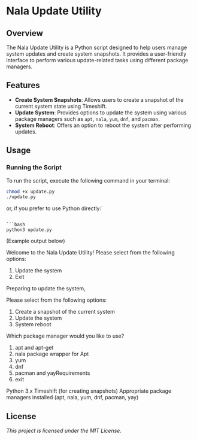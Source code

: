 
# Nala Update Utility

## Overview

The Nala Update Utility is a Python script designed to help users manage system updates and create system snapshots. It provides a user-friendly interface to perform various update-related tasks using different package managers.

## Features

- **Create System Snapshots**: Allows users to create a snapshot of the current system state using Timeshift.
- **Update System**: Provides options to update the system using various package managers such as `apt`, `nala`, `yum`, `dnf`, and `pacman`.
- **System Reboot**: Offers an option to reboot the system after performing updates.

## Usage

### Running the Script

To run the script, execute the following command in your terminal:

```bash
chmod +x update.py
./update.py
```
or, if you prefer to use Python directly:`
```

```bash
python3 update.py
```

(Example output below)

Welcome to the Nala Update Utility!
Please select from the following options:

1. Update the system
2. Exit

Preparing to update the system,

Please select from the following options:

1. Create a snapshot of the current system
2. Update the system
3. System reboot


Which package manager would you like to use?

1. apt and apt-get
2. nala package wrapper for Apt
3. yum
4. dnf
5. pacman and yayRequirements
6. exit


Python 3.x
Timeshift (for creating snapshots)
Appropriate package managers installed (apt, nala, yum, dnf, pacman, yay)







## License
*This project is licensed under the MIT License.*


